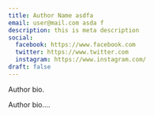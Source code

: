 ```yaml
---
title: Author Name asdfa
email: user@mail.com asda f
description: this is meta description
social:
  facebook: https://www.facebook.com
  twitter: https://www.twitter.com
  instagram: https://www.instagram.com/
draft: false
---
```

Author bio.

Author bio....
